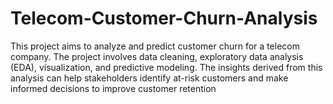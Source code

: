 # Telecom-Customer-Churn-Analysis
This project aims to analyze and predict customer churn for a telecom company. The project involves data cleaning, exploratory data analysis (EDA), visualization, and predictive modeling. The insights derived from this analysis can help stakeholders identify at-risk customers and make informed decisions to improve customer retention
